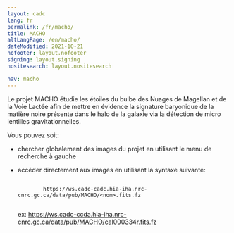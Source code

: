```yaml
---
layout: cadc
lang: fr
permalink: /fr/macho/
title: MACHO
altLangPage: /en/macho/
dateModified: 2021-10-21
nofooter: layout.nofooter
signing: layout.signing
nositesearch: layout.nositesearch

nav: macho
---
```


<p>
  Le projet MACHO &eacute;tudie les &eacute;toiles du bulbe des Nuages de
  Magellan et de la Voie Lactée afin de mettre en &eacute;vidence la
  signature baryonique de la mati&egrave;re noire pr&eacute;sente dans le halo
  de la galaxie via la détection de micro lentilles gravitationnelles.
</p>

<p>
  Vous pouvez soit:
</p>
<ul>
  <li>
    <p>
      chercher globalement des images du projet en utilisant le menu de
      recherche &agrave; gauche
    </p>
  </li>
  <li>
    <p>
      acc&eacute;der directement aux images en utilisant la syntaxe suivante:
    </p>
    <p>
      <code>
        https://ws.cadc-cadc.hia-iha.nrc-cnrc.gc.ca/data/pub/MACHO/&lt;nom&gt;.fits.fz
      </code>
    </p>
    <p>
      ex:
      <a href="https://ws.cadc-ccda.hia-iha.nrc-cnrc.gc.ca/data/pub/MACHO/cal000334r.fits.fz" class="ui-link">https://ws.cadc-ccda.hia-iha.nrc-cnrc.gc.ca/data/pub/MACHO/cal000334r.fits.fz</a>
    </p>
  </li>
</ul>
